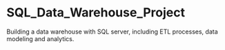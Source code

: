 # SQL_Data_Warehouse_Project
Building a data warehouse with SQL server, including ETL processes, data modeling and analytics.
